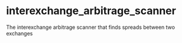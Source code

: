 # interexchange_arbitrage_scanner
The interexchange arbitrage scanner that finds spreads between two exchanges
